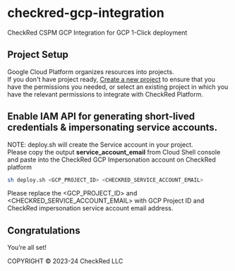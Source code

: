 # checkred-gcp-integration
CheckRed CSPM GCP Integration for GCP 1-Click deployment 

## Project Setup

Google Cloud Platform organizes resources into projects. <br />
If you don't have project ready, [Create a new project](https://developers.google.com/workspace/guides/create-project) to ensure that you have the permissions you needed, or select an existing project in which you have the relevant permissions to integrate with CheckRed Platform.

## Enable IAM API for generating short-lived credentials & impersonating service accounts. 

NOTE: deploy.sh will create the Service account in your project. <br />
Please copy the output **service_account_email** from Cloud Shell console and paste into the CheckRed GCP Impersonation account on CheckRed platform

```bash
sh deploy.sh <GCP_PROJECT_ID> <CHECKRED_SERVICE_ACCOUNT_EMAIL>
```

Please replace the <GCP_PROJECT_ID> and <CHECKRED_SERVICE_ACCOUNT_EMAIL> with GCP Project ID and CheckRed impersonation service account email address.



## Congratulations

<walkthrough-conclusion-trophy></walkthrough-conclusion-trophy>

You’re all set!

<walkthrough-footnote>COPYRIGHT © 2023-24 CheckRed LLC</walkthrough-footnote>
